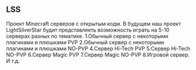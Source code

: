 LSS
---
Проект Minecraft серверов с открытым кодм.
В будущем наш проект LightSilverStar будит представляеть возможность играть на 5-10 серверах разных по тематике.
1.Обычный сервер с некоторыми плагинами и плюшками PVP
2.Обычный сервер с некоторыми плагинами и плюшками NO-PVP
4.Сервер Hi-Tech PVP
5.Сервер Hi-Tech NO-PVP
6.Сервер Magic PVP
7.Сервер Magic NO-PVP
8.Игровой сервер.
И т.д.
